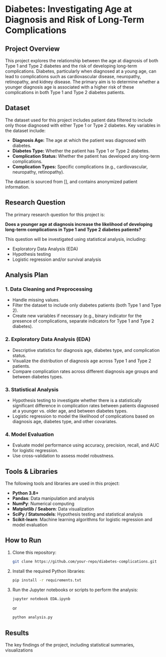 # Diabetes: Investigating Age at Diagnosis and Risk of Long-Term Complications

## Project Overview

This project explores the relationship between the age at diagnosis of both Type 1 and Type 2 diabetes and the risk of developing long-term complications. Diabetes, particularly when diagnosed at a young age, can lead to complications such as cardiovascular disease, neuropathy, retinopathy, and kidney disease. The primary aim is to determine whether a younger diagnosis age is associated with a higher risk of these complications in both Type 1 and Type 2 diabetes patients.

## Dataset

The dataset used for this project includes patient data filtered to include only those diagnosed with either Type 1 or Type 2 diabetes. Key variables in the dataset include:

- **Diagnosis Age:** The age at which the patient was diagnosed with diabetes.
- **Diabetes Type:** Whether the patient has Type 1 or Type 2 diabetes.
- **Complication Status:** Whether the patient has developed any long-term complications.
- **Complication Types:** Specific complications (e.g., cardiovascular, neuropathy, retinopathy).

The dataset is sourced from [], and contains anonymized patient information.

## Research Question

The primary research question for this project is:

**Does a younger age at diagnosis increase the likelihood of developing long-term complications in Type 1 and Type 2 diabetes patients?**

This question will be investigated using statistical analysis, including:

- Exploratory Data Analysis (EDA)
- Hypothesis testing
- Logistic regression and/or survival analysis

## Analysis Plan

### 1. Data Cleaning and Preprocessing
- Handle missing values.
- Filter the dataset to include only diabetes patients (both Type 1 and Type 2).
- Create new variables if necessary (e.g., binary indicator for the presence of complications, separate indicators for Type 1 and Type 2 diabetes).

### 2. Exploratory Data Analysis (EDA)
- Descriptive statistics for diagnosis age, diabetes type, and complication status.
- Visualize the distribution of diagnosis age across Type 1 and Type 2 patients.
- Compare complication rates across different diagnosis age groups and between diabetes types.

### 3. Statistical Analysis
- Hypothesis testing to investigate whether there is a statistically significant difference in complication rates between patients diagnosed at a younger vs. older age, and between diabetes types.
- Logistic regression to model the likelihood of complications based on diagnosis age, diabetes type, and other covariates.

### 4. Model Evaluation
- Evaluate model performance using accuracy, precision, recall, and AUC for logistic regression.
- Use cross-validation to assess model robustness.

## Tools & Libraries

The following tools and libraries are used in this project:

- **Python 3.8+**
- **Pandas**: Data manipulation and analysis
- **NumPy**: Numerical computing
- **Matplotlib / Seaborn**: Data visualization
- **SciPy / Statsmodels**: Hypothesis testing and statistical analysis
- **Scikit-learn**: Machine learning algorithms for logistic regression and model evaluation

## How to Run

1. Clone this repository: 
    ```bash
    git clone https://github.com/your-repo/diabetes-complications.git
    ```

2. Install the required Python libraries:
    ```bash
    pip install -r requirements.txt
    ```

3. Run the Jupyter notebooks or scripts to perform the analysis:
    ```bash
    jupyter notebook EDA.ipynb
    ```
    or
    ```bash
    python analysis.py
    ```

## Results

The key findings of the project, including statistical summaries, visualizations

